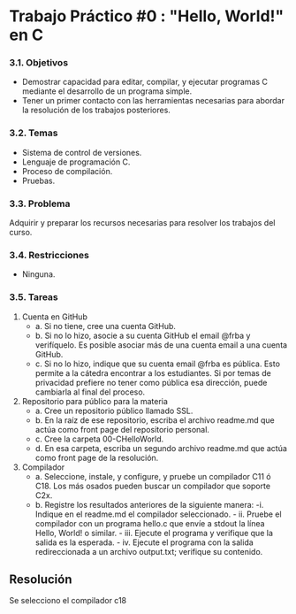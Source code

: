 # Trabajo Práctico #0 : "Hello, World!" en C

### 3.1. Objetivos
+ Demostrar capacidad para editar, compilar, y ejecutar programas C mediante
el desarrollo de un programa simple.
+ Tener un primer contacto con las herramientas necesarias para abordar la
resolución de los trabajos posteriores.
### 3.2. Temas
+ Sistema de control de versiones.
+ Lenguaje de programación C.
+ Proceso de compilación.
+ Pruebas.
### 3.3. Problema
Adquirir y preparar los recursos necesarias para resolver los trabajos del curso.
### 3.4. Restricciones
+ Ninguna.
### 3.5. Tareas
1. Cuenta en GitHub
    - a. Si no tiene, cree una cuenta GitHub.
    - b. Si no lo hizo, asocie a su cuenta GitHub el email @frba y verifíquelo. Es posible asociar más de una cuenta email a una cuenta GitHub.
    - c. Si no lo hizo, indique que su cuenta email @frba es pública. Esto permite a la cátedra encontrar a los estudiantes. Si por temas de privacidad prefiere no tener como pública esa dirección, puede cambiarla al final del proceso.
2. Repositorio para público para la materia
    - a. Cree un repositorio público llamado SSL.
    - b. En la raíz de ese repositorio, escriba el archivo readme.md que actúa como front page del repositorio personal.
    - c. Cree la carpeta 00-CHelloWorld.
    - d. En esa carpeta, escriba un segundo archivo readme.md que actúa como front page de la resolución.
3. Compilador
    - a. Seleccione, instale, y configure, y pruebe un compilador C11 ó C18. Los más osados pueden buscar un compilador que soporte C2x.
    - b. Registre los resultados anteriores de la siguiente manera:
          -i. Indique en el readme.md el compilador seleccionado.
          - ii. Pruebe el compilador con un programa hello.c que envíe a stdout la línea Hello, World! o similar.
          - iii. Ejecute el programa y verifique que la salida es la esperada.
          - iv. Ejecute el programa con la salida redireccionada a un archivo output.txt; verifique su contenido.

## Resolución
Se selecciono el compilador c18
